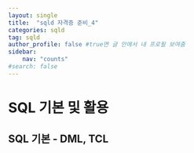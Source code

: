 ```yaml
---
layout: single
title:  "sqld 자격증 준비_4"
categories: sqld
tag: sqld
author_profile: false #true면 글 안에서 내 프로필 보여줌
sidebar:
    nav: "counts"
#search: false
---
```


# SQL 기본 및 활용

## SQL 기본 - DML, TCL
